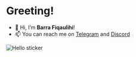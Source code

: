 # Greeting!

- 👋 Hi, I’m __Barra Fiqaulihi__!
- 📫 You can reach me on [Telegram](https://t.me/Yuurei_25) and [Discord](https://discord.com/users/931953327179198564)

![Hello sticker](https://media.giphy.com/media/QYkX9IMHthYn0Y3pcG/giphy.gif)

